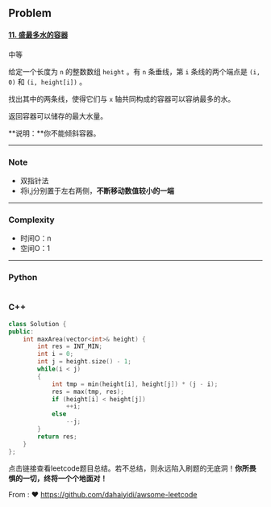 ## Problem

#### [11. 盛最多水的容器](https://leetcode-cn.com/problems/container-with-most-water/)

中等

给定一个长度为 `n` 的整数数组 `height` 。有 `n` 条垂线，第 `i` 条线的两个端点是 `(i, 0)` 和 `(i, height[i])` 。

找出其中的两条线，使得它们与 `x` 轴共同构成的容器可以容纳最多的水。

返回容器可以储存的最大水量。

**说明：**你不能倾斜容器。

------

### Note

- 双指针法
- 将i,j分别置于左右两侧，**不断移动数值较小的一端**

------

### Complexity

- 时间O：n
- 空间O：1

------

### Python

```python

```

### C++

```C++
class Solution {
public:
    int maxArea(vector<int>& height) {
        int res = INT_MIN;
        int i = 0;
        int j = height.size() - 1;
        while(i < j)
        {
            int tmp = min(height[i], height[j]) * (j - i);
            res = max(tmp, res);
            if (height[i] < height[j])
                ++i;
            else
                --j;
        }
        return res;
    }
};
```



点击链接查看leetcode题目总结。若不总结，则永远陷入刷题的无底洞！**你所畏惧的一切，终将一个个地面对！**

From : :heart: https://github.com/dahaiyidi/awsome-leetcode
